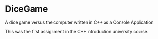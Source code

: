 # DiceGame
A dice game versus the computer written in C++ as a Console Application

This was the first assignment in the C++ introduction university course.
